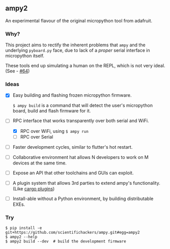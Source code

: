 ## ampy2

An experimental flavour of the original micropython tool from adafruit.

### Why?

This project aims to rectify the inherent problems that `ampy` and the underlying `pyboard.py` face, due to lack of a _proper_  serial interface in micropython itself.

These tools end up simulating a human on the REPL, which is not very ideal. (See - [#64](https://github.com/pycampers/ampy/issues/64))

### Ideas

- [x] Easy building and flashing frozen micropython firmware. 

    `$ ampy build` is a command that will detect the user's micropython board, build and flash firmware for it.
- [ ] RPC interface that works transparently over both serial and WiFi.
	- [x] RPC over WiFi, using `$ ampy run`
	- [ ] RPC over Serial
- [ ] Faster development cycles, similar to flutter's hot restart.
- [ ] Collaborative environment hat allows N developers to work on M devices at the same time.
- [ ] Expose an API that other toolchains and GUIs can exploit.
- [ ] A plugin system that allows 3rd parties to extend ampy's functionality. (Like [cargo plugins](https://lib.rs/development-tools/cargo-plugins))
- [ ] Install-able without a Python environment, by building distributable EXEs.

### Try

```
$ pip install -e git+https://github.com/scientifichackers/ampy.git#egg=ampy2
$ ampy2 --help
$ ampy2 build --dev  # build the development firmware
```
